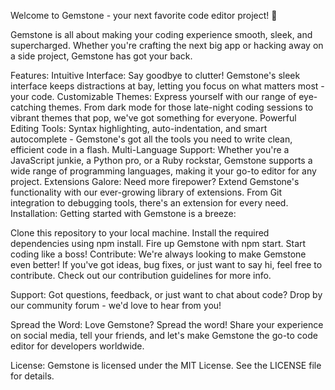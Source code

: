 Welcome to Gemstone - your next favorite code editor project! 🚀

Gemstone is all about making your coding experience smooth, sleek, and supercharged. Whether you're crafting the next big app or hacking away on a side project, Gemstone has got your back.

Features:
Intuitive Interface: Say goodbye to clutter! Gemstone's sleek interface keeps distractions at bay, letting you focus on what matters most - your code.
Customizable Themes: Express yourself with our range of eye-catching themes. From dark mode for those late-night coding sessions to vibrant themes that pop, we've got something for everyone.
Powerful Editing Tools: Syntax highlighting, auto-indentation, and smart autocomplete - Gemstone's got all the tools you need to write clean, efficient code in a flash.
Multi-Language Support: Whether you're a JavaScript junkie, a Python pro, or a Ruby rockstar, Gemstone supports a wide range of programming languages, making it your go-to editor for any project.
Extensions Galore: Need more firepower? Extend Gemstone's functionality with our ever-growing library of extensions. From Git integration to debugging tools, there's an extension for every need.
Installation:
Getting started with Gemstone is a breeze:

Clone this repository to your local machine.
Install the required dependencies using npm install.
Fire up Gemstone with npm start.
Start coding like a boss!
Contribute:
We're always looking to make Gemstone even better! If you've got ideas, bug fixes, or just want to say hi, feel free to contribute. Check out our contribution guidelines for more info.

Support:
Got questions, feedback, or just want to chat about code? Drop by our community forum - we'd love to hear from you!

Spread the Word:
Love Gemstone? Spread the word! Share your experience on social media, tell your friends, and let's make Gemstone the go-to code editor for developers worldwide.

License:
Gemstone is licensed under the MIT License. See the LICENSE file for details.
